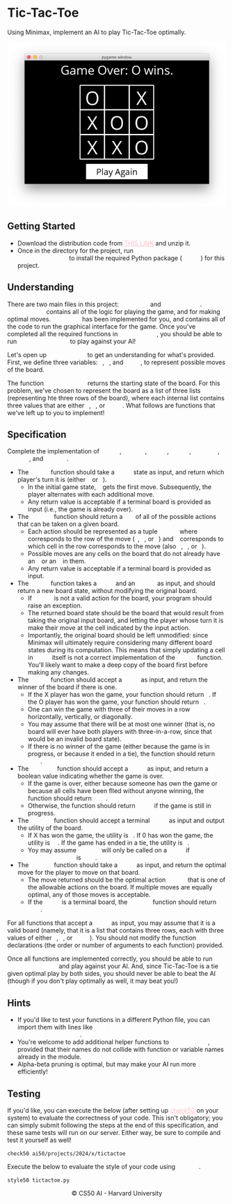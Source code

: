# Tic-Tac-Toe

Using Minimax, implement an AI to play Tic-Tac-Toe optimally.

<div align=center>
<img src="../../../pics/game.png">
</div>

## Getting Started 
- Download the distribution code from <a href ="https://cdn.cs50.net/ai/2023/x/projects/0/tictactoe.zip" style="color:pink">THIS LINK</a> and unzip it.
- Once in the directory for the project, run <code style="color:white">pip3 install -r requirements.txt</code> to install the required Python package (<code style="color:white">pygame</code>) for this project.

## Understanding

There are two main files in this project: <code style="color:white">runner.py</code> and <code style="color:white">tictactoe.py</code>. <code style="color:white">tictactoe.py</code> contains all of the logic for playing the game, and for making optimal moves. <code style="color:white">runner.py</code> has been implemented for you, and contains all of the code to run the graphical interface for the game. Once you've completed all the required functions in <code style="color:white">tictactoe.py</code>, you should be able to run <code style="color:white">python runner.py</code> to play against your AI!

Let's open up <code style="color:white">tictactoe.py</code> to get an understanding for what's provided. First, we define three variables: <code style="color:white">X</code>, <code style="color:white">O</code>, and <code style="color:white">EMPTY</code>, to represent possible moves of the board.

The function <code style="color:white">initial_state</code> returns the starting state of the board. For this problem, we've chosen to represent the board as a list of three lists (representing hte three rows of the board), where each internal list contains three values that are either <code style="color:white">X</code>, <code style="color:white">O</code>, or <code style="color:white">EMPTY</code>. What follows are functions that we've left up to you to implement!

## Specification

Complete the implementation of <code style="Color:white">player</code>, <code style="Color:white">actions</code>, <code style="Color:white">result</code>, <code style="Color:white">winner</code>, <code style="Color:white">terminal</code>, <code style="Color:white">utility</code>, and <code style="Color:white">minimax</code>.

- The <code style="Color:white">player</code> function should take a <code style="Color:white">board</code> state as input, and return which player's turn it is (either <code style="Color:white">X</code> or <code style="Color:white">O</code>).
    - In the initial game state, <code style="Color:white">X</code> gets the first move. Subsequently, the player alternates with each additional move.
    - Any return value is acceptable if a terminal board is provided as input (i.e., the game is already over).
- The <code style="Color:white">actions</code> function should return a <code style="Color:white">set</code> of all of the possible actions that can be taken on a given board.
    - Each action should be represented as a tuple <code style="Color:white">(i, j)</code> where <code style="Color:white">i</code> corresponds to the row of the move (<code style="Color:white">0</code>, <code style="Color:white">1</code>, or <code style="Color:white">2</code>) and <code style="Color:white">j</code> corresponds to which cell in the row corresponds to the move (also <code style="Color:white">0</code>, <code style="Color:white">1</code>, or <code style="Color:white">2</code>).
    - Possible moves are any cells on the board that do not already have an <code style="Color:white">X</code> or an <code style="Color:white">O</code> in them.
    - Any return value is acceptable if a terminal board is provided as input.
- The <code style="Color:white">result</code> function takes a <code style="Color:white">board</code> and an <code style="Color:white">action</code> as input, and should return a new board state, without modifying the original board.
    - If <code style="Color:white">action</code> is not a valid action for the board, your program should raise an exception.
    - The returned board state should be the board that would result from taking the original input board, and letting the player whose turn it is make their move at the cell indicated by the input action.
    - Importantly, the original board should be left unmodified: since Minimax will ultimately require considering many different board states during its computation. This means that simply updating a cell in <code style="Color:white">board</code> itself is not a correct implementation of the <code style="Color:white">result</code> function. You'll likely want to make a deep copy of the board first before making any changes.
- The <code style="Color:white">winner</code> function should accept a <code style="Color:white">board</code> as input, and return the winner of the board if there is one.
    - If the X player has won the game, your function should return <code style="Color:white">X</code>. If the O player has won the game, your function should return <code style="Color:white">O</code>.
    - One can win the game with three of their moves in a row horizontally, vertically, or diagonally.
    - You may assume that there will be at most one winner (that is, no board will ever have both players with three-in-a-row, since that would be an invalid board state).
    - If there is no winner of the game (either because the game is in progress, or because it ended in a tie), the function should return <code style="Color:white">None</code>.
- The <code style="Color:white">terminal</code> function should accept a <code style="Color:white">board</code> as input, and return a boolean value indicating whether the game is over.
    - If the game is over, either because someone has own the game or because all cells have been flled without anyone winning, the function should return <code style="Color:white">True</code>.
    - Otherwise, the function should return <code style="Color:white">False</code> if the game is still in progress.
- The <code style="Color:white">utility</code> function should accept a terminal <code style="Color:white">board</code> as input and output the utility of the board.
    - If X has won the game, the utility is <code style="Color:white">1</code>. If 0 has won the game, the utility is <code style="Color:white">-1</code>. If the game has ended in a tie, the utility is <code style="Color:white">0</code>.
    - Yoy may assume <code style="Color:white">utility</code> will only be called on a <code style="Color:white">board</code> if <code style="Color:white">terminal(board)</code> is <code style="Color:white">True</code>.
- The <code style="Color:white">minimax</code> function should take a <code style="Color:white">board</code> as input, and return the optimal move for the player to move on that board.
    - The move returned should be the optimal action <code style="Color:white">(i, j)</code> that is one of the allowable actions on the board. If multiple moves are equally optimal, any of those moves is acceptable.
    - If the <code style="Color:white">board</code> is a terminal board, the <code style="Color:white">minimax</code> function should return <code style="Color:white">None</code>.

For all functions that accept a <code style="Color:white">board</code> as input, you may assume that it is a valid board (namely, that it is a list that contains three rows, each with three values of either <code style="Color:white">X</code>, <code style="Color:white">O</code>, or <code style="Color:white">EMPTY</code>). You should not modify the function declarations (the order or number of arguments to each function) provided.

Once all functions are implemented correctly, you should be able to run <code style="Color:white">python runner.py</code> and play against your AI. And, since Tic-Tac-Toe is a tie given optimal play by both sides, you should never be able to beat the AI (though if you don't play optimally as well, it may beat you!)

## Hints

- If you'd like to test your functions in a different Python file, you can import them with lines like <code style="Color:white">from tictactoe import initial_state</code>.
- You're welcome to add additional helper functions to <code style="Color:white">tictactoe.py</code>, provided that their names do not collide with function or variable names already in the module.
- Alpha-beta pruning is optimal, but may make your AI run more efficiently!

## Testing

If you'd like, you can execute the below (after setting up <a href="https://cs50.readthedocs.io/projects/check50/en/latest/index.html" style="color:pink">check50</a> on your system) to evaluate the correctness of your code. This isn't obligatory; you can simply submit following the steps at the end of this specification, and these same tests will run on our server. Either way, be sure to compile and test it yourself as well!

```
check50 ai50/projects/2024/x/tictactoe
```

Execute the below to evaluate the style of your code using <code style="color:white">style50</code>.

```
style50 tictactoe.py
```

<div align=center>
&copy; CS50 AI - Harvard University
</div>